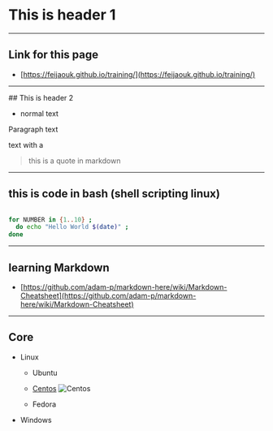 # This is header 1

---

## Link for this page

* [https://feijaouk.github.io/training/](https://feijaouk.github.io/training/)

---

## This is header 2

* normal text

Paragraph text

  text with a <tab>

> this is a quote in markdown

---

## this is code in bash (shell scripting linux)

```bash

for NUMBER in {1..10} ; 
  do echo "Hello World $(date)" ; 
done

```
---

## learning Markdown

* [https://github.com/adam-p/markdown-here/wiki/Markdown-Cheatsheet](https://github.com/adam-p/markdown-here/wiki/Markdown-Cheatsheet)

---

## Core
* Linux
  - Ubuntu
  
  - [Centos](https://www.centos.org/)
  ![Centos](https://www.centos.org/images/logo_small.png)
  
  - Fedora
  
  

* Windows



